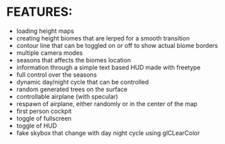 
# FEATURES:

- loading height maps
- creating height biomes that are lerped for a smooth transition
- contour line that can be toggled on or off to show actual biome borders
- multiple camera modes
- seasons that affects the biomes location
- information through a simple text based HUD made with freetype
- full control over the seasons
- dynamic day/night cycle that can be controlled
- random generated trees on the surface
- controllable airplane (with specular)
- respawn of airplane, either randomly or in the center of the map
- first person cockpit
- toggle of fullscreen
- toggle of HUD
- fake skybox that change with day night cycle using glCLearColor
